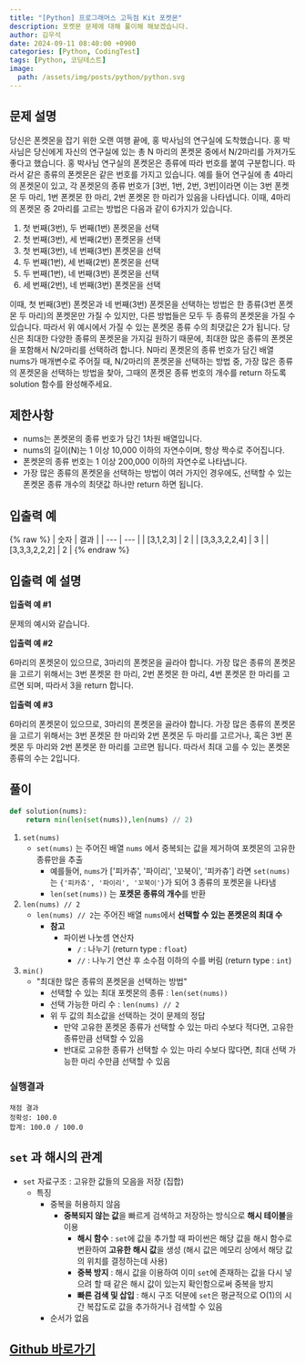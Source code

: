 ```yaml
---
title: "[Python] 프로그래머스 고득점 Kit 포켓몬"
description: 포켓몬 문제에 대해 풀이해 해보겠습니다.
author: 김우석
date: 2024-09-11 08:40:00 +0900
categories: [Python, CodingTest]
tags: [Python, 코딩테스트]
image:
  path: /assets/img/posts/python/python.svg
---
```


## 문제 설명
당신은 폰켓몬을 잡기 위한 오랜 여행 끝에, 홍 박사님의 연구실에 도착했습니다. 홍 박사님은 당신에게 자신의 연구실에 있는 총 N 마리의 폰켓몬 중에서 N/2마리를 가져가도 좋다고 했습니다.
홍 박사님 연구실의 폰켓몬은 종류에 따라 번호를 붙여 구분합니다. 따라서 같은 종류의 폰켓몬은 같은 번호를 가지고 있습니다. 예를 들어 연구실에 총 4마리의 폰켓몬이 있고, 각 폰켓몬의 종류 번호가 [3번, 1번, 2번, 3번]이라면 이는 3번 폰켓몬 두 마리, 1번 폰켓몬 한 마리, 2번 폰켓몬 한 마리가 있음을 나타냅니다. 이때, 4마리의 폰켓몬 중 2마리를 고르는 방법은 다음과 같이 6가지가 있습니다.

1. 첫 번째(3번), 두 번째(1번) 폰켓몬을 선택
2. 첫 번째(3번), 세 번째(2번) 폰켓몬을 선택
3. 첫 번째(3번), 네 번째(3번) 폰켓몬을 선택
4. 두 번째(1번), 세 번째(2번) 폰켓몬을 선택
5. 두 번째(1번), 네 번째(3번) 폰켓몬을 선택
6. 세 번째(2번), 네 번째(3번) 폰켓몬을 선택

이때, 첫 번째(3번) 폰켓몬과 네 번째(3번) 폰켓몬을 선택하는 방법은 한 종류(3번 폰켓몬 두 마리)의 폰켓몬만 가질 수 있지만, 다른 방법들은 모두 두 종류의 폰켓몬을 가질 수 있습니다. 따라서 위 예시에서 가질 수 있는 폰켓몬 종류 수의 최댓값은 2가 됩니다.
당신은 최대한 다양한 종류의 폰켓몬을 가지길 원하기 때문에, 최대한 많은 종류의 폰켓몬을 포함해서 N/2마리를 선택하려 합니다. N마리 폰켓몬의 종류 번호가 담긴 배열 nums가 매개변수로 주어질 때, N/2마리의 폰켓몬을 선택하는 방법 중, 가장 많은 종류의 폰켓몬을 선택하는 방법을 찾아, 그때의 폰켓몬 종류 번호의 개수를 return 하도록 solution 함수를 완성해주세요.

## 제한사항
- nums는 폰켓몬의 종류 번호가 담긴 1차원 배열입니다.
- nums의 길이(N)는 1 이상 10,000 이하의 자연수이며, 항상 짝수로 주어집니다.
- 폰켓몬의 종류 번호는 1 이상 200,000 이하의 자연수로 나타냅니다.
- 가장 많은 종류의 폰켓몬을 선택하는 방법이 여러 가지인 경우에도, 선택할 수 있는 폰켓몬 종류 개수의 최댓값 하나만 return 하면 됩니다.

## 입출력 예
{% raw %}
| 숫자 | 결과 |
| --- | --- |
| \[3,1,2,3\] | 2 |
| \[3,3,3,2,2,4\] | 3 |
| \[3,3,3,2,2,2\] | 2 |
{% endraw %}

## 입출력 예 설명
**입출력 예 #1**

문제의 예시와 같습니다.

**입출력 예 #2**

6마리의 폰켓몬이 있으므로, 3마리의 폰켓몬을 골라야 합니다.
가장 많은 종류의 폰켓몬을 고르기 위해서는 3번 폰켓몬 한 마리, 2번 폰켓몬 한 마리, 4번 폰켓몬 한 마리를 고르면 되며, 따라서 3을 return 합니다.

**입출력 예 #3**

6마리의 폰켓몬이 있으므로, 3마리의 폰켓몬을 골라야 합니다.
가장 많은 종류의 폰켓몬을 고르기 위해서는 3번 폰켓몬 한 마리와 2번 폰켓몬 두 마리를 고르거나, 혹은 3번 폰켓몬 두 마리와 2번 폰켓몬 한 마리를 고르면 됩니다. 따라서 최대 고를 수 있는 폰켓몬 종류의 수는 2입니다.

## 풀이 
```python
def solution(nums):
    return min(len(set(nums)),len(nums) // 2)
```

1. `set(nums)`
    - `set(nums)` 는 주어진 배열 `nums` 에서 중복되는 값을 제거하여 포켓몬의 고유한 종류만을 추출
        - 예를들어, `nums`가 ['피카츄', '파이리', '꼬북이', '피카츄'] 라면 `set(nums)` 는 `{'피카츄', '파이리', '꼬북이'}`가 되어 3 종류의 포켓몬을 나타냄
        - `len(set(nums))` 는 **포켓몬 종류의 개수**를 반환
2. `len(nums) // 2`
    - `len(nums) // 2`는 주어진 배열 `nums`에서 **선택할 수 있는 폰켓몬의 최대 수**
        - **참고**
            -  파이썬 나눗셈 연산자
                - `/` : 나누기 (return type : `float`)
                - `//` : 나누기 연산 후 소수점 이하의 수를 버림 (return type : `int`)
3. `min()`
    - "최대한 많은 종류의 폰켓몬을 선택하는 방법"
        - 선택할 수 있는 최대 포켓몬의 종류 : `len(set(nums))`
        - 선택 가능한 마리 수 : `len(nums) // 2` 
        - 위 두 값의 최소값을 선택하는 것이 문제의 정답
            - 만약 고유한 폰켓몬 종류가 선택할 수 있는 마리 수보다 적다면, 고유한 종류만큼 선택할 수 있음
            - 반대로 고유한 종류가 선택할 수 있는 마리 수보다 많다면, 최대 선택 가능한 마리 수만큼 선택할 수 있음


### 실행결과
```
채점 결과
정확성: 100.0
합계: 100.0 / 100.0
```

## `set` 과 해시의 관계
- `set` 자료구조 : 고유한 값들의 모음을 저장 (집합)
    - 특징
        - 중복을 허용하지 않음
            - **중복되지 않는 값**을 빠르게 검색하고 저장하는 방식으로 **해시 테이블**을 이용
                - **해시 함수** : `set`에 값을 추가할 때 파이썬은 해당 값을 해시 함수로 변환하여 **고유한 해시 값**을 생성 (해시 값은 메모리 상에서 해당 값의 위치를 결정하는데 사용)
                - **중복 방지** : 해시 값을 이용하여 이미 `set`에 존재하는 값을 다시 넣으려 할 때 같은 해시 값이 있는지 확인함으로써 중복을 방지
                - **빠른 검색 및 삽입** : 해시 구조 덕분에 `set`은 평균적으로 O(1)의 시간 복잡도로 값을 추가하거나 검색할 수 있음
        - 순서가 없음
        

## [Github 바로가기](https://github.com/kr-goos/coding-test-solutions/blob/master/programmers/HighScoreKit/hash/pokemon/solution.py)